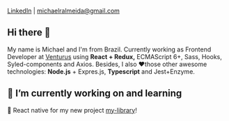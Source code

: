 

[LinkedIn](https://www.linkedin.com/in/michaelralmeida/) | [michaelralmeida@gmail.com](mailto:michaelralmeida@gmail.com)

## Hi there 👋

My name is Michael and I'm from Brazil. Currently working as Frontend Developer at [Venturus](https://www.venturus.org.br/en/) using **React + Redux,** ECMAScript 6+, Sass, Hooks, Syled-components and Axios. Besides, I also ❤️those other awesome technologies: **Node.js** + Expres.js, **Typescript** and Jest+Enzyme.


## 🔭 I’m currently working on and  learning

 :iphone: React native for my new project [my-library](https://github.com/michaelalmeida/my-library)! 
